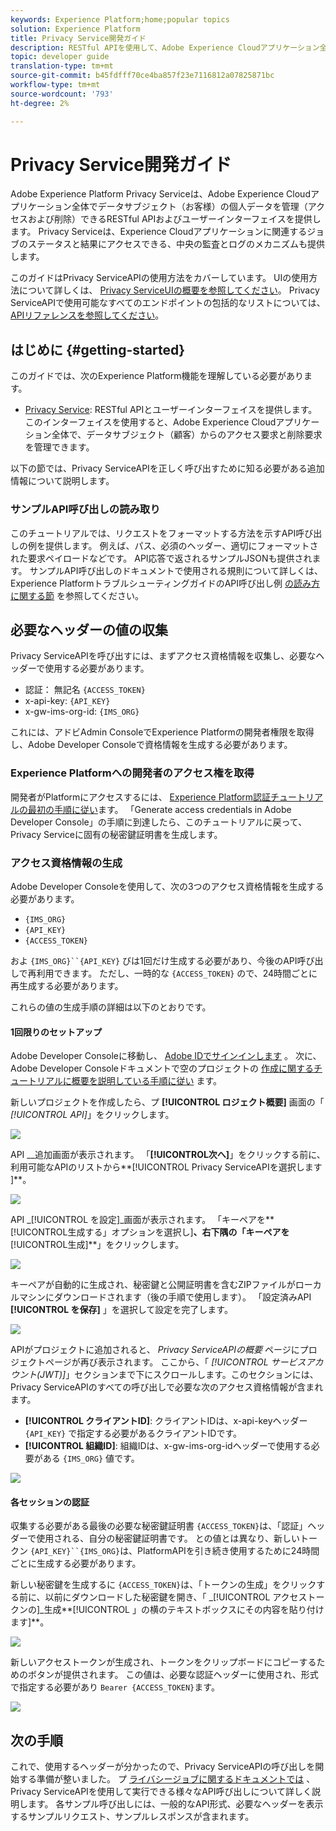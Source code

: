 ```yaml
---
keywords: Experience Platform;home;popular topics
solution: Experience Platform
title: Privacy Service開発ガイド
description: RESTful APIを使用して、Adobe Experience Cloudアプリケーション全体でデータサブジェクトの個人データを管理します
topic: developer guide
translation-type: tm+mt
source-git-commit: b45fdfff70ce4ba857f23e7116812a07825871bc
workflow-type: tm+mt
source-wordcount: '793'
ht-degree: 2%

---
```



# Privacy Service開発ガイド

Adobe Experience Platform Privacy Serviceは、Adobe Experience Cloudアプリケーション全体でデータサブジェクト（お客様）の個人データを管理（アクセスおよび削除）できるRESTful APIおよびユーザーインターフェイスを提供します。 Privacy Serviceは、Experience Cloudアプリケーションに関連するジョブのステータスと結果にアクセスできる、中央の監査とログのメカニズムも提供します。

このガイドはPrivacy ServiceAPIの使用方法をカバーしています。 UIの使用方法について詳しくは、 [Privacy ServiceUIの概要を参照してください](../ui/overview.md)。 Privacy ServiceAPIで使用可能なすべてのエンドポイントの包括的なリストについては、 [APIリファレンスを参照してください](https://www.adobe.io/apis/experiencecloud/gdpr/api-reference.html)。

## はじめに {#getting-started}

このガイドでは、次のExperience Platform機能を理解している必要があります。

* [Privacy Service](../home.md): RESTful APIとユーザーインターフェイスを提供します。このインターフェイスを使用すると、Adobe Experience Cloudアプリケーション全体で、データサブジェクト（顧客）からのアクセス要求と削除要求を管理できます。

以下の節では、Privacy ServiceAPIを正しく呼び出すために知る必要がある追加情報について説明します。

### サンプルAPI呼び出しの読み取り

このチュートリアルでは、リクエストをフォーマットする方法を示すAPI呼び出しの例を提供します。 例えば、パス、必須のヘッダー、適切にフォーマットされた要求ペイロードなどです。 API応答で返されるサンプルJSONも提供されます。 サンプルAPI呼び出しのドキュメントで使用される規則について詳しくは、Experience PlatformトラブルシューティングガイドのAPI呼び出し例 [の読み方に関する節](../../landing/troubleshooting.md) を参照してください。

## 必要なヘッダーの値の収集

Privacy ServiceAPIを呼び出すには、まずアクセス資格情報を収集し、必要なヘッダーで使用する必要があります。

* 認証： 無記名 `{ACCESS_TOKEN}`
* x-api-key: `{API_KEY}`
* x-gw-ims-org-id: `{IMS_ORG}`

これには、アドビAdmin ConsoleでExperience Platformの開発者権限を取得し、Adobe Developer Consoleで資格情報を生成する必要があります。

### Experience Platformへの開発者のアクセス権を取得

開発者がPlatformにアクセスするには、 [Experience Platform認証チュートリアルの最初の手順に従い](../../tutorials/authentication.md)ます。 「Generate access credentials in Adobe Developer Console」の手順に到達したら、このチュートリアルに戻って、Privacy Serviceに固有の秘密鍵証明書を生成します。

### アクセス資格情報の生成

Adobe Developer Consoleを使用して、次の3つのアクセス資格情報を生成する必要があります。

* `{IMS_ORG}`
* `{API_KEY}`
* `{ACCESS_TOKEN}`

およ `{IMS_ORG}``{API_KEY}` びは1回だけ生成する必要があり、今後のAPI呼び出しで再利用できます。 ただし、一時的な `{ACCESS_TOKEN}` ので、24時間ごとに再生成する必要があります。

これらの値の生成手順の詳細は以下のとおりです。

#### 1回限りのセットアップ

Adobe Developer Consoleに移動し、 [Adobe IDでサインインします](https://www.adobe.com/go/devs_console_ui) 。 次に、Adobe Developer Consoleドキュメントで空のプロジェクトの [作成に関するチュートリアルに概要を説明している手順に従い](https://www.adobe.io/apis/experienceplatform/console/docs.html#!AdobeDocs/adobeio-console/master/projects-empty.md) ます。

新しいプロジェクトを作成したら、プ **[!UICONTROL ロジェクト概要]** 画面の「 _[!UICONTROL API]_」をクリックします。

![](../images/api/getting-started/add-api-button.png)

API __追加画面が表示されます。 「**[!UICONTROL &#x200B;次へ&#x200B;]**」をクリックする前に、利用可能なAPIのリストから**[!UICONTROL  Privacy ServiceAPIを選択します&#x200B;]**。

![](../images/api/getting-started/add-privacy-service-api.png)

API _[!UICONTROL を設定]_画面が表示されます。 「キーペアを**[!UICONTROL &#x200B;生成する」オプションを選択し&#x200B;]**、右下隅の「キーペアを**[!UICONTROL &#x200B;生成&#x200B;]**」をクリックします。

![](../images/api/getting-started/generate-key-pair.png)

キーペアが自動的に生成され、秘密鍵と公開証明書を含むZIPファイルがローカルマシンにダウンロードされます（後の手順で使用します）。 「設定済みAPI **[!UICONTROL を保存]** 」を選択して設定を完了します。

![](../images/api/getting-started/key-pair-generated.png)

APIがプロジェクトに追加されると、 _Privacy ServiceAPIの概要_ ページにプロジェクトページが再び表示されます。 ここから、「 _[!UICONTROL サービスアカウント(JWT)]_」セクションまで下にスクロールします。このセクションには、Privacy ServiceAPIのすべての呼び出しで必要な次のアクセス資格情報が含まれます。

* **[!UICONTROL クライアントID]**: クライアントIDは、x-api-keyヘッダー `{API_KEY}` で指定する必要があるクライアントIDです。
* **[!UICONTROL 組織ID]**: 組織IDは、x-gw-ims-org-idヘッダーで使用する必要がある `{IMS_ORG}` 値です。

![](../images/api/getting-started/jwt-credentials.png)

#### 各セッションの認証

収集する必要がある最後の必要な秘密鍵証明書 `{ACCESS_TOKEN}`は、「認証」ヘッダーで使用される、自分の秘密鍵証明書です。 との値とは異なり、新しいトークン `{API_KEY}``{IMS_ORG}`は、PlatformAPIを引き続き使用するために24時間ごとに生成する必要があります。

新しい秘密鍵を生成するに `{ACCESS_TOKEN}`は、「トークンの生成」をクリックする前に、以前にダウンロードした秘密鍵を開き、「 _[!UICONTROL アクセストークンの]_生成**[!UICONTROL 」の横のテキストボックスにその内容を貼り付けます&#x200B;]**。

![](../images/api/getting-started/paste-private-key.png)

新しいアクセストークンが生成され、トークンをクリップボードにコピーするためのボタンが提供されます。 この値は、必要な認証ヘッダーに使用され、形式で指定する必要があり `Bearer {ACCESS_TOKEN}`ます。

![](../images/api/getting-started/generated-access-token.png)

## 次の手順

これで、使用するヘッダーが分かったので、Privacy ServiceAPIの呼び出しを開始する準備が整いました。 プ [ライバシージョブに関するドキュメントでは](privacy-jobs.md) 、Privacy ServiceAPIを使用して実行できる様々なAPI呼び出しについて詳しく説明します。 各サンプル呼び出しには、一般的なAPI形式、必要なヘッダーを表示するサンプルリクエスト、サンプルレスポンスが含まれます。

